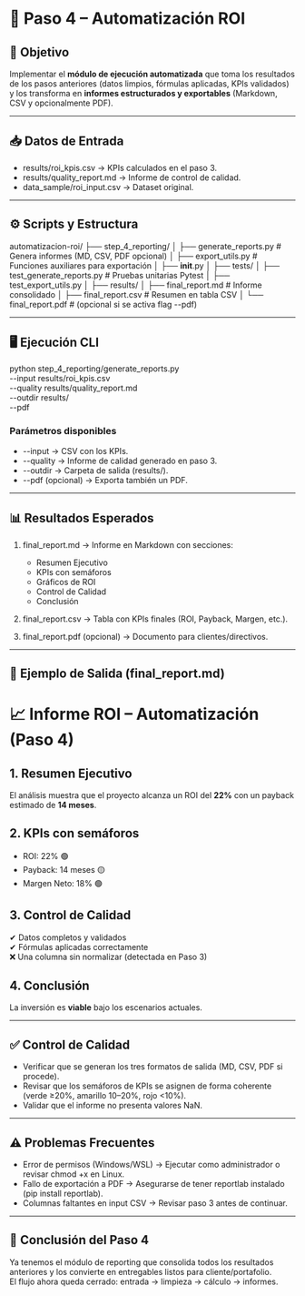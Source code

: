 # 📂 Paso 4 – Automatización ROI  

## 🔹 Objetivo  
Implementar el **módulo de ejecución automatizada** que toma los resultados de los pasos anteriores (datos limpios, fórmulas aplicadas, KPIs validados) y los transforma en **informes estructurados y exportables** (Markdown, CSV y opcionalmente PDF).  

---

## 📥 Datos de Entrada  
- results/roi_kpis.csv → KPIs calculados en el paso 3.  
- results/quality_report.md → Informe de control de calidad.  
- data_sample/roi_input.csv → Dataset original.  

---

## ⚙️ Scripts y Estructura  

automatizacion-roi/
├── step_4_reporting/
│   ├── generate_reports.py       # Genera informes (MD, CSV, PDF opcional)
│   ├── export_utils.py           # Funciones auxiliares para exportación
│   ├── __init__.py
│
├── tests/
│   ├── test_generate_reports.py  # Pruebas unitarias Pytest
│   ├── test_export_utils.py
│
├── results/
│   ├── final_report.md           # Informe consolidado
│   ├── final_report.csv          # Resumen en tabla CSV
│   └── final_report.pdf          # (opcional si se activa flag --pdf)


---

## 🖥️ Ejecución CLI  
python step_4_reporting/generate_reports.py \
  --input results/roi_kpis.csv \
  --quality results/quality_report.md \
  --outdir results/ \
  --pdf

### Parámetros disponibles  
- --input → CSV con los KPIs.  
- --quality → Informe de calidad generado en paso 3.  
- --outdir → Carpeta de salida (results/).  
- --pdf (opcional) → Exporta también un PDF.  

---

## 📊 Resultados Esperados  
1. final_report.md → Informe en Markdown con secciones:  
   - Resumen Ejecutivo  
   - KPIs con semáforos  
   - Gráficos de ROI  
   - Control de Calidad  
   - Conclusión  

2. final_report.csv → Tabla con KPIs finales (ROI, Payback, Margen, etc.).  

3. final_report.pdf (opcional) → Documento para clientes/directivos.  

---

## 📌 Ejemplo de Salida (final_report.md)  
# 📈 Informe ROI – Automatización (Paso 4)

## 1. Resumen Ejecutivo  
El análisis muestra que el proyecto alcanza un ROI del **22%** con un payback estimado de **14 meses**.  

## 2. KPIs con semáforos  
- ROI: 22% 🟢  
- Payback: 14 meses 🟡  
- Margen Neto: 18% 🟢  

## 3. Control de Calidad  
✔ Datos completos y validados  
✔ Fórmulas aplicadas correctamente  
❌ Una columna sin normalizar (detectada en Paso 3)  

## 4. Conclusión  
La inversión es **viable** bajo los escenarios actuales.  

---

## ✅ Control de Calidad  
- Verificar que se generan los tres formatos de salida (MD, CSV, PDF si procede).  
- Revisar que los semáforos de KPIs se asignen de forma coherente (verde ≥20%, amarillo 10–20%, rojo <10%).  
- Validar que el informe no presenta valores NaN.  

---

## ⚠️ Problemas Frecuentes  
- Error de permisos (Windows/WSL) → Ejecutar como administrador o revisar chmod +x en Linux.  
- Fallo de exportación a PDF → Asegurarse de tener reportlab instalado (pip install reportlab).  
- Columnas faltantes en input CSV → Revisar paso 3 antes de continuar.  

---

## 🎯 Conclusión del Paso 4  
Ya tenemos el módulo de reporting que consolida todos los resultados anteriores y los convierte en entregables listos para cliente/portafolio.  
El flujo ahora queda cerrado: entrada → limpieza → cálculo → informes.  
